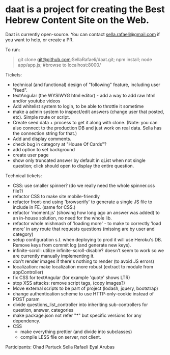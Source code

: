 daat is a project for creating the Best Hebrew Content Site on the Web. 
=======================================================================

Daat is currently open-source. You can contact sella.rafaeli@gmail.com if you want to help, or create a PR.

To run:
> git clone git@github.com:SellaRafaeli/daat.git;
> npm install;
> node app/app.js; #browse to localhost:8000/

Tickets:
* technical (and functional) design of "following" feature, including user "feed".
* textAngular (the WYSIWYG html editor) - add a way to add raw html and/or youtube videos
* Add whitelist system to login, to be able to throttle it sometime
* make a admin system to inspect/edit answers (change user that posted, etc). Simple route or script.
* Create seed data + process to get it along with clone.
  (Note: you can also connect to the production DB and just work on real data. Sella has the connection string for that.)
* Add and display comments.
* check bug in category at "House Of Cards"?
* add option to set background
* create user page
* show only truncated answer by default in qList when not single question; click should open to display the entire question.

Technical tickets:
* CSS: use smaller spinner? (do we really need the whole spinner.css file?)
* refactor CSS to make site mobile-friendly
* refactor front-end using 'browserify' to generate a single JS file to include in FE. (same for CSS.)
* refactor 'moment.js' (showing how long ago an answer was added) to an in-house solution, no need for the whole lib.
* refactor whole mishmash of 'loading more' - to make to correctly 'load more' in any route that requests questions (missing are by user and category)
* setup configuration s.t. when deploying to prod it will use Heroku's DB. Remove keys from commit log (and generate new keys).
* infinite-scroll: utilize infinite-scroll-disable? doesn't seem to work so we are currently manually implementing it.
* don't render images if there's nothing to render (to avoid JS errors)
* localization: make localization more robust (extract to module from appController)
* fix CSS for textAngular (for example 'quote' shows LTR)
* stop XSS attacks: remove script tags, (copy images?)
* Move external scripts to be part of project (lodash, jquery, bootstrap)
* change authentication scheme to use HTTP-only-cookie instead of POST param
* divide questions_list_controller into inheriting sub-controllers for question, answer, categories
* make package.json not refer "*" but specific versions for any dependency.
* CSS
    * make everything prettier (and divide into subclasses)
    * compile LESS file on server, not client.




Participants:
Ohad Partuck
Sella Rafaeli
Eyal Arubas
